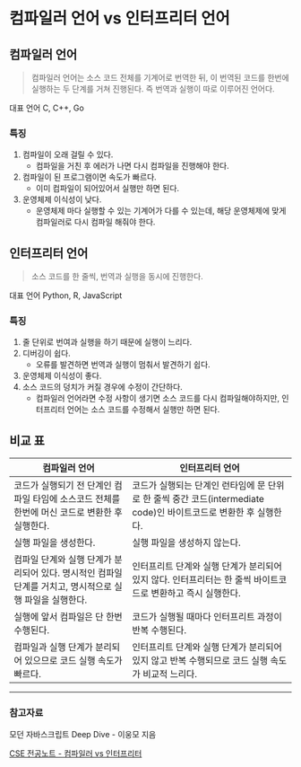 # 컴파일러 언어 vs 인터프리터 언어

## 컴파일러 언어

> 컴파일러 언어는 소스 코드 전체를 기계어로 번역한 뒤, 이 번역된 코드를 한번에 실행하는 두 단계를 거쳐 진행된다. 즉 번역과 실행이 따로 이루어진 언어다.
> 

대표 언어 C, C++, Go

### 특징

1. 컴파일이 오래 걸릴 수 있다.
    - 컴파일을 거친 후 에러가 나면 다시 컴파일을 진행해야 한다.
2. 컴파일이 된 프로그램이면 속도가 빠르다.
    - 이미 컴파일이 되어있어서 실행만 하면 된다.
3. 운영체제 이식성이 낮다.
    - 운영체제 마다 실행할 수 있는 기계어가 다를 수 있는데, 해당 운영체제에 맞게 컴파일러로 다시 컴파일 해줘야 한다.

## 인터프리터 언어

> 소스 코드를 한 줄씩, 번역과 실행을 동시에 진행한다.
> 

대표 언어 Python, R, JavaScript

### 특징

1. 줄 단위로 번여과 실행을 하기 때문에 실행이 느리다.
2. 디버깅이 쉽다.
    - 오류를 발견하면 번역과 실행이 멈춰서 발견하기 쉽다.
3. 운영체제 이식성이 좋다.
4. 소스 코드의 덩치가 커질 경우에 수정이 간단하다.
    - 컴파일러 언어라면 수정 사항이 생기면 소스 코드를 다시 컴파일해야하지만, 인터프리터 언어는 소스 코드를 수정해서 실행만 하면 된다.

## 비교 표

| 컴파일러 언어 | 인터프리터 언어 |
| --- | --- |
| 코드가 실행되기 전 단계인 컴파일 타임에 소스코드 전체를 한번에 머신 코드로 변환한 후 실행한다. | 코드가 실행되는 단계인 런타임에 문 단위로 한 줄씩 중간 코드(intermediate code)인 바이트코드로 변환한 후 실행한다. |
| 실행 파일을 생성한다. | 실행 파일을 생성하지 않는다. |
| 컴파일 단계와 실행 단계가 분리되어 있다. 명시적인 컴파일 단계를 거치고, 명시적으로 실행 파일을 실행한다. | 인터프리트 단계와 실행 단계가 분리되어 있지 않다. 인터프리터는 한 줄씩 바이트코드로 변환하고 즉시 실행한다. |
| 실행에 앞서 컴파일은 단 한번 수행된다. | 코드가 실행될 때마다 인터프리트 과정이 반복 수행된다. |
| 컴파일과 실행 단계가 분리되어 있으므로 코드 실행 속도가 빠르다. | 인터프리트 단계와 실행 단계가 분리되어 있지 않고 반복 수행되므로 코드 실행 속도가 비교적 느리다. |

---

### 참고자료

모던 자바스크립트 Deep Dive - 이웅모 지음

[CSE 전공노트 - 컴파일러 vs 인터프리터](https://jooona.tistory.com/156)